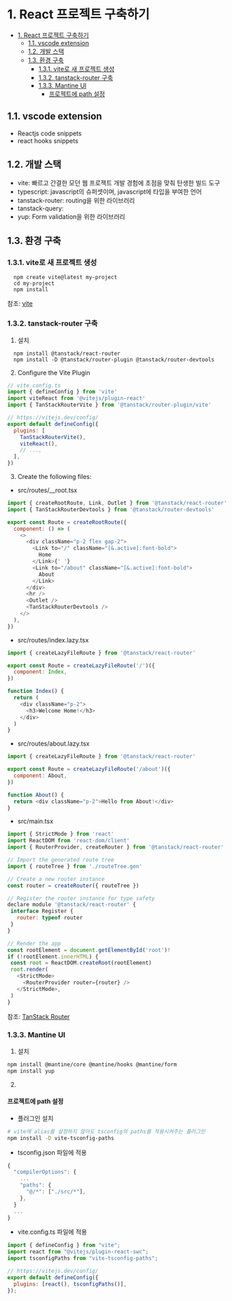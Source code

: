 # 1. React 프로젝트 구축하기
- [1. React 프로젝트 구축하기](#1-react-프로젝트-구축하기)
  - [1.1. vscode extension](#11-vscode-extension)
  - [1.2. 개발 스택](#12-개발-스택)
  - [1.3. 환경 구축](#13-환경-구축)
    - [1.3.1. vite로 새 프로젝트 생성](#131-vite로-새-프로젝트-생성)
    - [1.3.2. tanstack-router 구축](#132-tanstack-router-구축)
    - [1.3.3. Mantine UI](#133-mantine-ui)
      - [프로젝트에 path 설정](#프로젝트에-path-설정)

## 1.1. vscode extension
 - Reactjs code snippets
 - react hooks snippets

## 1.2. 개발 스택
 - vite: 빠르고 간결한 모던 웹 프로젝트 개발 경험에 초점을 맞춰 탄생한 빌드 도구
 - typescript: javascript의 슈퍼셋이며, javascript에 타입을 부여한 언어
 - tanstack-router: routing을 위한 라이브러리
 - tanstack-query: 
 - yup: Form validation을 위한 라이브러리

## 1.3. 환경 구축
### 1.3.1. vite로 새 프로젝트 생성
```
  npm create vite@latest my-project
  cd my-project
  npm install
```
참조: [vite](https://ko.vite.dev/guide/)

### 1.3.2. tanstack-router 구축
1. 설치
```
  npm install @tanstack/react-router
  npm install -D @tanstack/router-plugin @tanstack/router-devtools
```
2. Configure the Vite Plugin
```js
// vite.config.ts
import { defineConfig } from 'vite'
import viteReact from '@vitejs/plugin-react'
import { TanStackRouterVite } from '@tanstack/router-plugin/vite'

// https://vitejs.dev/config/
export default defineConfig({
  plugins: [
    TanStackRouterVite(),
    viteReact(),
    // ...,
  ],
})
```
3. Create the following files:
 - src/routes/__root.tsx
```js
import { createRootRoute, Link, Outlet } from '@tanstack/react-router'
import { TanStackRouterDevtools } from '@tanstack/router-devtools'

export const Route = createRootRoute({
  component: () => (
    <>
      <div className="p-2 flex gap-2">
        <Link to="/" className="[&.active]:font-bold">
          Home
        </Link>{' '}
        <Link to="/about" className="[&.active]:font-bold">
          About
        </Link>
      </div>
      <hr />
      <Outlet />
      <TanStackRouterDevtools />
    </>
  ),
})
```
 - src/routes/index.lazy.tsx
```js
import { createLazyFileRoute } from '@tanstack/react-router'

export const Route = createLazyFileRoute('/')({
  component: Index,
})

function Index() {
  return (
    <div className="p-2">
      <h3>Welcome Home!</h3>
    </div>
  )
}
```
 - src/routes/about.lazy.tsx
```js
import { createLazyFileRoute } from '@tanstack/react-router'

export const Route = createLazyFileRoute('/about')({
  component: About,
})

function About() {
  return <div className="p-2">Hello from About!</div>
}
```
 - src/main.tsx
 ```js
import { StrictMode } from 'react'
import ReactDOM from 'react-dom/client'
import { RouterProvider, createRouter } from '@tanstack/react-router'

// Import the generated route tree
import { routeTree } from './routeTree.gen'

// Create a new router instance
const router = createRouter({ routeTree })

// Register the router instance for type safety
declare module '@tanstack/react-router' {
  interface Register {
    router: typeof router
  }
}

// Render the app
const rootElement = document.getElementById('root')!
if (!rootElement.innerHTML) {
  const root = ReactDOM.createRoot(rootElement)
  root.render(
    <StrictMode>
      <RouterProvider router={router} />
    </StrictMode>,
  )
}
 ```

참조: [TanStack Router](https://tanstack.com/router/latest/docs/framework/react/quick-start#srcmaintsx)

### 1.3.3. Mantine UI
1. 설치
```bash
npm install @mantine/core @mantine/hooks @mantine/form
npm install yup
```

2. 

#### 프로젝트에 path 설정
- 플러그인 설치
```bash
# vite에 alias를 설정하지 않아도 tsconfig의 paths를 적용시켜주는 플러그인
npm install -D vite-tsconfig-paths
```
- tsconfig.json 파일에 적용
```js 
{
  "compilerOptions": {
    ...
    "paths": {
      "@/*": ["./src/*"],
    },
  }
  ...
}
```
- vite.config.ts 파일에 적용
```js
import { defineConfig } from "vite";
import react from "@vitejs/plugin-react-swc";
import tsconfigPaths from "vite-tsconfig-paths";

// https://vitejs.dev/config/
export default defineConfig({
  plugins: [react(), tsconfigPaths()],
});
```





